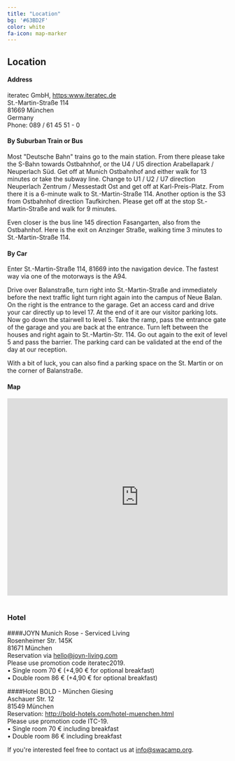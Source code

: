 ```yaml
---
title: "Location"
bg: '#63BD2F'
color: white
fa-icon: map-marker
---
```


## Location

#### Address

<p>iteratec GmbH, <a href="https:www.iteratec.de">https:www.iteratec.de</a><br/>
St.-Martin-Straße 114<br/>
81669 München <br/>
Germany<br/>
Phone: 089 / 61 45 51 - 0
</p>


#### By Suburban Train or Bus

Most "Deutsche Bahn" trains go to the main station. From there please take the S-Bahn towards Ostbahnhof, or the U4 / U5 direction Arabellapark / Neuperlach Süd. Get off at Munich Ostbahnhof and either walk for 13 minutes or take the subway line. Change to U1 / U2 / U7 direction Neuperlach Zentrum / Messestadt Ost and get off at Karl-Preis-Platz. From there it is a 6-minute walk to St.-Martin-Straße 114.
Another option is the S3 from Ostbahnhof direction Taufkirchen. Please get off at the stop St.-Martin-Straße and walk for 9 minutes. 

Even closer is the bus line 145 direction Fasangarten, also from the Ostbahnhof. Here is the exit on Anzinger Straße, walking time 3 minutes to St.-Martin-Straße 114.


#### By Car

Enter St.-Martin-Straße 114, 81669 into the navigation device. The fastest way via one of the motorways is the A94.

Drive over Balanstraße, turn right into St.-Martin-Straße and immediately before the next traffic light turn right again into the campus of Neue Balan. On the right is the entrance to the garage. Get an access card and drive your car directly up to level 17. At the end of it are our visitor parking lots. Now go down the stairwell to level 5. Take the ramp, pass the entrance gate of the garage and you are back at the entrance. Turn left between the houses and right again to St.-Martin-Str. 114. Go out again to the exit of level 5 and pass the barrier.
The parking card can be validated at the end of the day at our reception.

With a bit of luck, you can also find a parking space on the St. Martin or on the corner of Balanstraße.


#### Map

<div style="overflow:hidden">
<iframe src="https://www.google.com/maps/embed?pb=!1m18!1m12!1m3!1d2663.5020115683064!2d11.600626715988403!3d48.11984147922208!2m3!1f0!2f0!3f0!3m2!1i1024!2i768!4f13.1!3m3!1m2!1s0x479dde061a628823%3A0x36bbe7efc7b41a06!2siteratec+GmbH!5e0!3m2!1sde!2sde!4v1564496811148!5m2!1sde!2sde" width="600" height="450" frameborder="0" style="border:0" allowfullscreen></iframe>
</div>

<br/> 

### Hotel

####JOYN  Munich Rose - Serviced Living<br/>
Rosenheimer Str. 145K<br/>
81671 München<br/>
Reservation via <a href="mailto:hello@joyn-living.com">hello@joyn-living.com</a> <br/>
Please use promotion code iteratec2019.<br/>
•	Single room 70 € (+4,90 € for optional breakfast)<br/>
•	Double room 86 € (+4,90 € for optional breakfast)<br/>

####Hotel BOLD - München Giesing<br/>
Aschauer Str. 12<br/>
81549 München<br/>
Reservation: <a href="http://bold-hotels.com/hotel-muenchen.html">http://bold-hotels.com/hotel-muenchen.html</a><br/> 
Please use promotion code ITC-19.  <br/>
•	Single room 70 € including breakfast<br/>
•	Double room 86 € including breakfast<br/>


If you're interested feel free to contact us at
<a href="mailto:info@swacamp.org">info@swacamp.org<a>.
